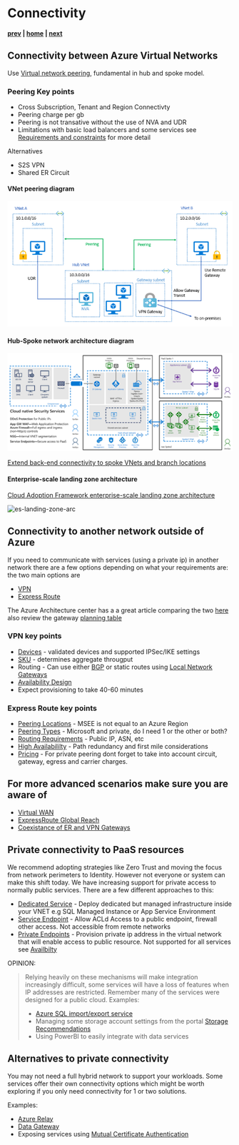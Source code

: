 # Connectivity

#### [prev](./basics.md) | [home](./welcome.md) | [next](./topology.md)

## Connectivity between Azure Virtual Networks

Use [Virtual network peering](https://docs.microsoft.com/en-us/azure/virtual-network/virtual-network-peering-overview), fundamental in hub and spoke model.

### Peering Key points

- Cross Subscription, Tenant and Region Connectivty
- Peering charge per gb
- Peering is not transative without the use of NVA and UDR
- Limitations with basic load balancers and some services see [Requirements and constraints](https://docs.microsoft.com/en-us/azure/virtual-network/virtual-network-manage-peering#requirements-and-constraints) for more detail

Alternatives

- S2S VPN
- Shared ER Circuit

#### VNet peering diagram

![VNet Reference](/png/local-or-remote-gateway-in-peered-virtual-network.png)

#### Hub-Spoke network architecture diagram

![Hub-Spoke-Full-Reference](/png/hub-spoke-architecture-full.png)

[Extend back-end connectivity to spoke VNets and branch locations](https://docs.microsoft.com/en-us/azure/networking/connectivty-interoperability-preface?toc=/azure/virtual-network/toc.json#extend-back-end-connectivity-to-spoke-vnets-and-branch-locations)

#### Enterprise-scale landing zone architecture

[Cloud Adoption Framework enterprise-scale landing zone architecture](https://docs.microsoft.com/en-us/azure/cloud-adoption-framework/ready/enterprise-scale/architecture)

![es-landing-zone-arc](https://docs.microsoft.com/en-us/azure/cloud-adoption-framework/ready/enterprise-scale/media/ns-arch-inline.png)

## Connectivity to another network outside of Azure

If you need to communicate with services (using a private ip) in another network there are a few options depending on what your requirements are:
the two main options are

- [VPN](https://docs.microsoft.com/en-us/azure/vpn-gateway/vpn-gateway-about-vpngateways)
- [Express Route](https://docs.microsoft.com/en-us/azure/expressroute/expressroute-introduction)

The Azure Architecture center has a a great article comparing the two [here](https://docs.microsoft.com/en-us/azure/architecture/reference-architectures/hybrid-networking/) also review the gateway [planning table](https://docs.microsoft.com/en-us/azure/vpn-gateway/vpn-gateway-about-vpngateways#planningtable)

### VPN key points

- [Devices](https://docs.microsoft.com/en-us/azure/vpn-gateway/vpn-gateway-about-vpn-devices) - validated devices and supported IPSec/IKE settings
- [SKU](https://docs.microsoft.com/en-us/azure/vpn-gateway/vpn-gateway-about-vpngateways#gwsku) - determines aggregate througput
- Routing - Can use either [BGP](https://docs.microsoft.com/en-us/azure/vpn-gateway/vpn-gateway-bgp-overview) or static routes using [Local Network Gateways](https://docs.microsoft.com/en-us/azure/vpn-gateway/vpn-gateway-about-vpn-gateway-settings#lng)
- [Availability Design](https://docs.microsoft.com/en-us/azure/vpn-gateway/vpn-gateway-highlyavailable)
- Expect provisioning to take 40-60 minutes

### Express Route key points

- [Peering Locations](https://docs.microsoft.com/en-us/azure/expressroute/expressroute-locations-providers) - MSEE is not equal to an Azure Region
- [Peering Types](https://docs.microsoft.com/en-us/azure/expressroute/expressroute-circuit-peerings) - Microsoft and private, do I need 1 or the other or both?
- [Routing Requirements](https://docs.microsoft.com/en-us/azure/expressroute/expressroute-routing) - Public IP, ASN, etc
- [High Availabililty](https://docs.microsoft.com/en-us/azure/expressroute/designing-for-high-availability-with-expressroute) - Path redundancy and first mile considerations
- [Pricing](https://azure.microsoft.com/en-us/pricing/details/expressroute/) - For private peering dont forget to take into account circuit, gateway, egress and carrier charges.

## For more advanced scenarios make sure you are aware of

- [Virtual WAN](https://docs.microsoft.com/en-us/azure/virtual-wan/virtual-wan-about)
- [ExpressRoute Global Reach](https://docs.microsoft.com/en-us/azure/expressroute/expressroute-global-reach)
- [Coexistance of ER and VPN Gateways](https://docs.microsoft.com/en-us/azure/expressroute/expressroute-howto-coexist-resource-manager)

## Private connectivity to PaaS resources

We recommend adopting strategies like Zero Trust and moving the focus from network perimeters to Identity. However not everyone or system can make this shift today. We have increasing support for private access to normally public services. There are a few different approaches to this:

- [Dedicated Service](https://docs.microsoft.com/en-us/azure/virtual-network/virtual-network-for-azure-services) - Deploy dedicated but managed infrastructure inside your VNET e.g SQL Managed Instance or App Service Environment
- [Service Endpoint](https://docs.microsoft.com/en-us/azure/virtual-network/virtual-network-service-endpoints-overview) - Allow ACLd Access to a public endpoint, firewall other access. Not accessible from remote networks
- [Private Endpoints](https://docs.microsoft.com/en-us/azure/private-link/private-endpoint-overview) - Provision private ip address in the virtual network that will enable access to public resource. Not supported for all services see [Availbilty](https://docs.microsoft.com/en-us/azure/private-link/private-link-overview#availability)

OPINION:

> Relying heavily on these mechanisms will make integration increasingly difficult, some services will have a loss of features when IP addresses are restricted. Remember many of the services were designed for a public cloud. Examples:
>
> - [Azure SQL import/export service](https://docs.microsoft.com/en-us/azure/azure-sql/database/network-access-controls-overview#allow-azure-services)
> - Managing some storage account settings from the portal [Storage Recommendations](https://docs.microsoft.com/en-us/azure/storage/blobs/security-recommendations#networking)
> - Using PowerBI to easily integrate with data services

## Alternatives to private connectivity

You may not need a full hybrid network to support your workloads. Some services offer their own connectivity options which might be worth exploring if you only need connectivity for 1 or two solutions.

Examples:

- [Azure Relay](https://docs.microsoft.com/en-us/azure/azure-relay/relay-what-is-it)
- [Data Gateway](https://docs.microsoft.com/en-us/data-integration/gateway/service-gateway-onprem)
- Exposing services using [Mutual Certificate Authentication](https://docs.microsoft.com/en-us/azure/api-management/api-management-howto-mutual-certificates)
